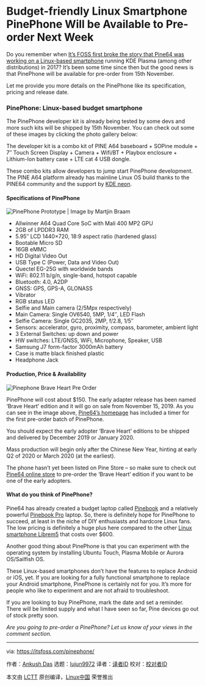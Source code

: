 [#]: collector: (lujun9972)
[#]: translator: ( )
[#]: reviewer: ( )
[#]: publisher: ( )
[#]: url: ( )
[#]: subject: (Budget-friendly Linux Smartphone PinePhone Will be Available to Pre-order Next Week)
[#]: via: (https://itsfoss.com/pinephone/)
[#]: author: (Ankush Das https://itsfoss.com/author/ankush/)

Budget-friendly Linux Smartphone PinePhone Will be Available to Pre-order Next Week
======

Do you remember when [It’s FOSS first broke the story that Pine64 was working on a Linux-based smartphone][1] running KDE Plasma (among other distributions) in 2017? It’s been some time since then but the good news is that PinePhone will be available for pre-order from 15th November.

Let me provide you more details on the PinePhone like its specification, pricing and release date.

### PinePhone: Linux-based budget smartphone

The PinePhone developer kit is already being tested by some devs and more such kits will be shipped by 15th November. You can check out some of these images by clicking the photo gallery below:

The developer kit is a combo kit of PINE A64 baseboard + SOPine module + 7″ Touch Screen Display + Camera + Wifi/BT + Playbox enclosure + Lithium-Ion battery case + LTE cat 4 USB dongle.

These combo kits allow developers to jump start PinePhone development. The PINE A64 platform already has mainline Linux OS build thanks to the PINE64 community and the support by [KDE neon][2].

#### Specifications of PinePhone

![PinePhone Prototype | Image by Martjin Braam][3]

  * Allwinner A64 Quad Core SoC with Mali 400 MP2 GPU
  * 2GB of LPDDR3 RAM
  * 5.95″ LCD 1440×720, 18:9 aspect ratio (hardened glass)
  * Bootable Micro SD
  * 16GB eMMC
  * HD Digital Video Out
  * USB Type C (Power, Data and Video Out)
  * Quectel EG-25G with worldwide bands
  * WiFi: 802.11 b/g/n, single-band, hotspot capable
  * Bluetooth: 4.0, A2DP
  * GNSS: GPS, GPS-A, GLONASS
  * Vibrator
  * RGB status LED
  * Selfie and Main camera (2/5Mpx respectively)
  * Main Camera: Single OV6540, 5MP, 1/4″, LED Flash
  * Selfie Camera: Single GC2035, 2MP, f/2.8, 1/5″
  * Sensors: accelerator, gyro, proximity, compass, barometer, ambient light
  * 3 External Switches: up down and power
  * HW switches: LTE/GNSS, WiFi, Microphone, Speaker, USB
  * Samsung J7 form-factor 3000mAh battery
  * Case is matte black finished plastic
  * Headphone Jack



#### Production, Price &amp; Availability

![Pinephone Brave Heart Pre Order][4]

PinePhone will cost about $150. The early adapter release has been named ‘Brave Heart’ edition and it will go on sale from November 15, 2019. As you can see in the image above, [Pine64’s homepage][5] has included a timer for the first pre-order batch of PinePhone.

You should expect the early adopter ‘Brave Heart’ editions to be shipped and delivered by December 2019 or January 2020.

Mass production will begin only after the Chinese New Year, hinting at early Q2 of 2020 or March 2020 (at the earliest).

The phone hasn’t yet been listed on Pine Store – so make sure to check out [Pine64 online store][6] to pre-order the ‘Brave Heart’ edition if you want to be one of the early adopters.

#### What do you think of PinePhone?

Pine64 has already created a budget laptop called [Pinebook][7] and a relatively powerful [Pinebook Pro][8] laptop. So, there is definitely hope for PinePhone to succeed, at least in the niche of DIY enthusiasts and hardcore Linux fans. The low pricing is definitely a huge plus here compared to the other [Linux smartphone Librem5][9] that costs over $600.

Another good thing about PinePhone is that you can experiment with the operating system by installing Ubuntu Touch, Plasma Mobile or Aurora OS/Sailfish OS.

These Linux-based smartphones don’t have the features to replace Android or iOS, yet. If you are looking for a fully functional smartphone to replace your Android smartphone, PinePhone is certainly not for you. It’s more for people who like to experiment and are not afraid to troubleshoot.

If you are looking to buy PinePhone, mark the date and set a reminder. There will be limited supply and what I have seen so far, Pine devices go out of stock pretty soon.

_Are you going to pre-order a PinePhone? Let us know of your views in the comment section._

--------------------------------------------------------------------------------

via: https://itsfoss.com/pinephone/

作者：[Ankush Das][a]
选题：[lujun9972][b]
译者：[译者ID](https://github.com/译者ID)
校对：[校对者ID](https://github.com/校对者ID)

本文由 [LCTT](https://github.com/LCTT/TranslateProject) 原创编译，[Linux中国](https://linux.cn/) 荣誉推出

[a]: https://itsfoss.com/author/ankush/
[b]: https://github.com/lujun9972
[1]: https://itsfoss.com/pinebook-kde-smartphone/
[2]: https://neon.kde.org/
[3]: https://i0.wp.com/itsfoss.com/wp-content/uploads/2019/11/pinephone-prototype.jpeg?ssl=1
[4]: https://i2.wp.com/itsfoss.com/wp-content/uploads/2019/11/pinephone-brave-heart-pre-order.jpg?ssl=1
[5]: https://www.pine64.org/
[6]: https://store.pine64.org/
[7]: https://itsfoss.com/pinebook-linux-notebook/
[8]: https://itsfoss.com/pinebook-pro/
[9]: https://itsfoss.com/librem-linux-phone/
